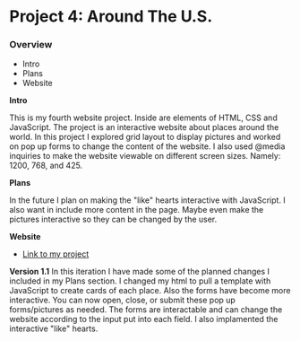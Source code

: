 # Project 4: Around The U.S.

### Overview

* Intro
* Plans
* Website

**Intro**

This is my fourth website project. Inside are elements of HTML, CSS and JavaScript. The project is an interactive website about places around the world. In this project I explored grid layout to display pictures and worked on pop up forms to change the content of the website. I also used @media inquiries to make the website viewable on different screen sizes. Namely: 1200, 768, and 425.

**Plans**

In the future I plan on making the "like" hearts interactive with JavaScript. I also want in include more content in the page. Maybe even make the pictures interactive so they can be changed by the user.

**Website**

* [Link to my project](https://enchansea.github.io/web_project_4/)

**Version 1.1**
In this iteration I have made some of the planned changes I included in my Plans section. I changed my html to pull a template with JavaScript to create cards of each place. Also the forms have become more interactive. You can now open, close, or submit these pop up forms/pictures as needed. The forms are interactable and can change the website according to the input put into each field. I also implamented the interactive "like" hearts.
